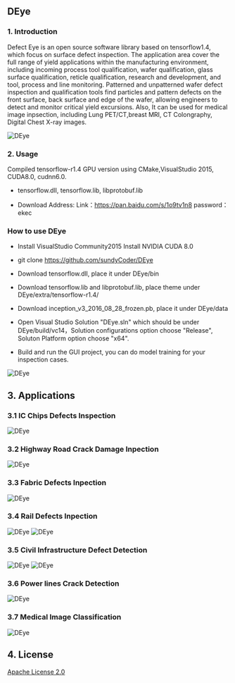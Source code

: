 
## DEye

### 1. Introduction

Defect Eye is an open source software library based on tensorflow1.4, which focus on surface defect inspection. The application area cover the full range of yield applications within the manufacturing environment, including incoming process tool qualification, wafer qualification, glass surface qualification, reticle qualification, research and development, and tool, process and line monitoring. Patterned and unpatterned wafer defect inspection and qualification tools find particles and pattern defects on the front surface, back surface and edge of the wafer, allowing engineers to detect and monitor critical yield excursions. Also, It can be used for medical image inpsection, including Lung PET/CT,breast MRI, CT Colongraphy, Digital Chest X-ray images.

![DEye](https://i.imgur.com/YfiOMJf.png)

### 2. Usage

Compiled tensorflow-r1.4 GPU version using CMake,VisualStudio 2015, CUDA8.0, cudnn6.0.

- tensorflow.dll, tensorflow.lib, libprotobuf.lib

- Download Address: Link：https://pan.baidu.com/s/1o9tv1n8 password：ekec


### How to use DEye

- Install VisualStudio Community2015 Install NVIDIA CUDA 8.0

- git clone https://github.com/sundyCoder/DEye

- Download tensorflow.dll, place it under DEye/bin

- Download tensorflow.lib and libprotobuf.lib, place theme under DEye/extra/tensorflow-r1.4/

- Download inception_v3_2016_08_28_frozen.pb, place it under DEye/data

- Open Visual Studio Solution "DEye.sln" which should be under DEye/build/vc14，Solution configurations option choose "Release", Soluton Platform option choose "x64".

- Build and run the GUI project, you can do model training for your inspection cases.

![DEye](./docs/imgs/DEye-train.png)

## 3. Applications
### 3.1 IC Chips Defects Inspection
![DEye](./docs/imgs/0.png)
### 3.2 Highway Road Crack Damage Inpection
![DEye](./docs/imgs/9.png) 
### 3.3 Fabric Defects Inpection
![DEye](./docs/imgs/7.PNG)
### 3.4 Rail Defects Inpection
![DEye](./docs/imgs/5.jpg) ![DEye](./docs/imgs/6.jpg)
### 3.5 Civil Infrastructure Defect Detection
![DEye](./docs/imgs/1.jpg)  ![DEye](./docs/imgs/2.jpg)
### 3.6 Power lines Crack Detection
![DEye](./docs/imgs/8.jpg)
### 3.7 Medical Image Classification
![DEye](./docs/imgs/3.png)
## 4. License
[Apache License 2.0](./LICENSE)

